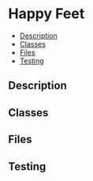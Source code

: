 # Happy Feet #
- [Description](##Description "Goto Description")
- [Classes](##Classes "Goto Classes")
- [Files](##Files "Goto Files")
- [Testing](##Testing "Goto Testing")
## Description ##
## Classes ##
## Files ##
## Testing ##
